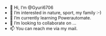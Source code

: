 - 👋 Hi, I’m @Gyuri6706
- 👀 I’m interested in nature, sport, my family :-)
- 🌱 I’m currently learning Powerautomate.
- 💞️ I’m looking to collaborate on ...
- 📫 You can reach me via my mail.

<!---
Gyuri6706/Gyuri6706 is a ✨ special ✨ repository because its `README.md` (this file) appears on your GitHub profile.
You can click the Preview link to take a look at your changes.
--->
